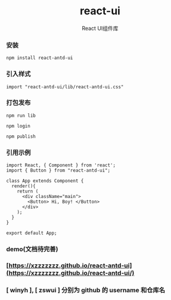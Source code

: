 <h1 align="center">react-ui</h1>

<p align="center">React UI组件库</p>

### 安装

```
npm install react-antd-ui
```

### 引入样式

```
import "react-antd-ui/lib/react-antd-ui.css"
```

### 打包发布

```
npm run lib

npm login

npm publish
```

### 引用示例

```
import React, { Component } from 'react';
import { Button } from "react-antd-ui";

class App extends Component {
  render(){
    return (
      <div className="main">
        <Button> Hi, Boy! </Button>
      </div>
    );
  }
}

export default App;
```

### demo(文档待完善)

### [https://xzzzzzzz.github.io/react-antd-ui](https://xzzzzzzz.github.io/react-antd-ui/)

### [ winyh ], [ zswui ] 分别为 github 的 username 和仓库名



